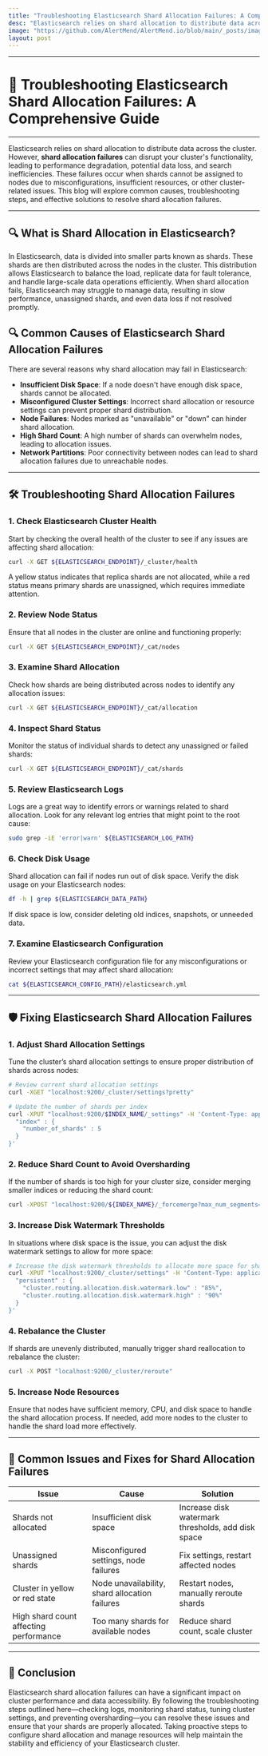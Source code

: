 ```yaml
---
title: "Troubleshooting Elasticsearch Shard Allocation Failures: A Comprehensive Guide"
desc: "Elasticsearch relies on shard allocation to distribute data across the cluster. However, shard allocation failures can disrupt your cluster’s functionality, leading to performance degradation, potential data loss, and search inefficiencies. These failures occur when shards cannot be assigned to nodes due to misconfigurations, insufficient resources, or other cluster-related issues. This blog will explore common causes, troubleshooting steps, and effective solutions to resolve shard allocation failures."
image: "https://github.com/AlertMend/AlertMend.io/blob/main/_posts/images/elastic_search_shard_allocation_failures.png?raw=true"
layout: post
---
```


---
# 🚨 **Troubleshooting Elasticsearch Shard Allocation Failures: A Comprehensive Guide**
---


Elasticsearch relies on shard allocation to distribute data across the cluster. However, **shard allocation failures** can disrupt your cluster's functionality, leading to performance degradation, potential data loss, and search inefficiencies. These failures occur when shards cannot be assigned to nodes due to misconfigurations, insufficient resources, or other cluster-related issues. This blog will explore common causes, troubleshooting steps, and effective solutions to resolve shard allocation failures.

---

## 🔍 **What is Shard Allocation in Elasticsearch?**
In Elasticsearch, data is divided into smaller parts known as shards. These shards are then distributed across the nodes in the cluster. This distribution allows Elasticsearch to balance the load, replicate data for fault tolerance, and handle large-scale data operations efficiently. When shard allocation fails, Elasticsearch may struggle to manage data, resulting in slow performance, unassigned shards, and even data loss if not resolved promptly.

## 🔍 **Common Causes of Elasticsearch Shard Allocation Failures**

There are several reasons why shard allocation may fail in Elasticsearch:
- **Insufficient Disk Space**: If a node doesn't have enough disk space, shards cannot be allocated.
- **Misconfigured Cluster Settings**: Incorrect shard allocation or resource settings can prevent proper shard distribution.
- **Node Failures**: Nodes marked as "unavailable" or "down" can hinder shard allocation.
- **High Shard Count**: A high number of shards can overwhelm nodes, leading to allocation issues.
- **Network Partitions**: Poor connectivity between nodes can lead to shard allocation failures due to unreachable nodes.

---

## 🛠️ **Troubleshooting Shard Allocation Failures**

### 1. **Check Elasticsearch Cluster Health**
Start by checking the overall health of the cluster to see if any issues are affecting shard allocation:
```bash
curl -X GET ${ELASTICSEARCH_ENDPOINT}/_cluster/health
```
A yellow status indicates that replica shards are not allocated, while a red status means primary shards are unassigned, which requires immediate attention.

### 2. **Review Node Status**
Ensure that all nodes in the cluster are online and functioning properly:
```bash
curl -X GET ${ELASTICSEARCH_ENDPOINT}/_cat/nodes
```

### 3. **Examine Shard Allocation**
Check how shards are being distributed across nodes to identify any allocation issues:
```bash
curl -X GET ${ELASTICSEARCH_ENDPOINT}/_cat/allocation
```

### 4. **Inspect Shard Status**
Monitor the status of individual shards to detect any unassigned or failed shards:
```bash
curl -X GET ${ELASTICSEARCH_ENDPOINT}/_cat/shards
```

### 5. **Review Elasticsearch Logs**
Logs are a great way to identify errors or warnings related to shard allocation. Look for any relevant log entries that might point to the root cause:
```bash
sudo grep -iE 'error|warn' ${ELASTICSEARCH_LOG_PATH}
```

### 6. **Check Disk Usage**
Shard allocation can fail if nodes run out of disk space. Verify the disk usage on your Elasticsearch nodes:
```bash
df -h | grep ${ELASTICSEARCH_DATA_PATH}
```
If disk space is low, consider deleting old indices, snapshots, or unneeded data.

### 7. **Examine Elasticsearch Configuration**
Review your Elasticsearch configuration file for any misconfigurations or incorrect settings that may affect shard allocation:
```bash
cat ${ELASTICSEARCH_CONFIG_PATH}/elasticsearch.yml
```

---

## 🛡️ **Fixing Elasticsearch Shard Allocation Failures**

### 1. **Adjust Shard Allocation Settings**
Tune the cluster’s shard allocation settings to ensure proper distribution of shards across nodes:
```bash
# Review current shard allocation settings
curl -XGET "localhost:9200/_cluster/settings?pretty"

# Update the number of shards per index
curl -XPUT "localhost:9200/$INDEX_NAME/_settings" -H 'Content-Type: application/json' -d '{
  "index" : {
    "number_of_shards" : 5
  }
}'
```
### 2. **Reduce Shard Count to Avoid Oversharding**
If the number of shards is too high for your cluster size, consider merging smaller indices or reducing the shard count:
```bash
curl -XPOST "localhost:9200/${INDEX_NAME}/_forcemerge?max_num_segments=1"
```

### 3. **Increase Disk Watermark Thresholds**
In situations where disk space is the issue, you can adjust the disk watermark settings to allow for more space:
```bash
# Increase the disk watermark thresholds to allocate more space for shards
curl -XPUT "localhost:9200/_cluster/settings" -H 'Content-Type: application/json' -d '{
  "persistent" : {
    "cluster.routing.allocation.disk.watermark.low" : "85%",
    "cluster.routing.allocation.disk.watermark.high" : "90%"
  }
}'
```

### 4. **Rebalance the Cluster**
If shards are unevenly distributed, manually trigger shard reallocation to rebalance the cluster:
```bash
curl -X POST "localhost:9200/_cluster/reroute"
```

### 5. **Increase Node Resources**
Ensure that nodes have sufficient memory, CPU, and disk space to handle the shard allocation process. If needed, add more nodes to the cluster to handle the shard load more effectively.

---

## 🔄 **Common Issues and Fixes for Shard Allocation Failures**

| **Issue**                              | **Cause**                                      | **Solution**                                      |
|----------------------------------------|------------------------------------------------|---------------------------------------------------|
| Shards not allocated                   | Insufficient disk space                        | Increase disk watermark thresholds, add disk space|
| Unassigned shards                      | Misconfigured settings, node failures          | Fix settings, restart affected nodes              |
| Cluster in yellow or red state         | Node unavailability, shard allocation failures | Restart nodes, manually reroute shards            |
| High shard count affecting performance | Too many shards for available nodes            | Reduce shard count, scale cluster                 |

---

## 🚀 **Conclusion**

Elasticsearch shard allocation failures can have a significant impact on cluster performance and data accessibility. By following the troubleshooting steps outlined here—checking logs, monitoring shard status, tuning cluster settings, and preventing oversharding—you can resolve these issues and ensure that your shards are properly allocated. Taking proactive steps to configure shard allocation and manage resources will help maintain the stability and efficiency of your Elasticsearch cluster.
